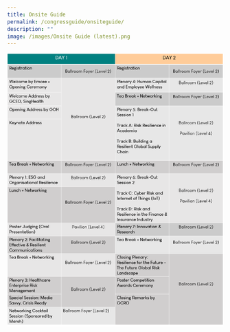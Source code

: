```yaml
---
title: Onsite Guide
permalink: /congressguide/onsiteguide/
description: ""
image: /images/Onsite Guide (latest).png
---
```

![](/images/Onsite%20Guide%20(latest).png)